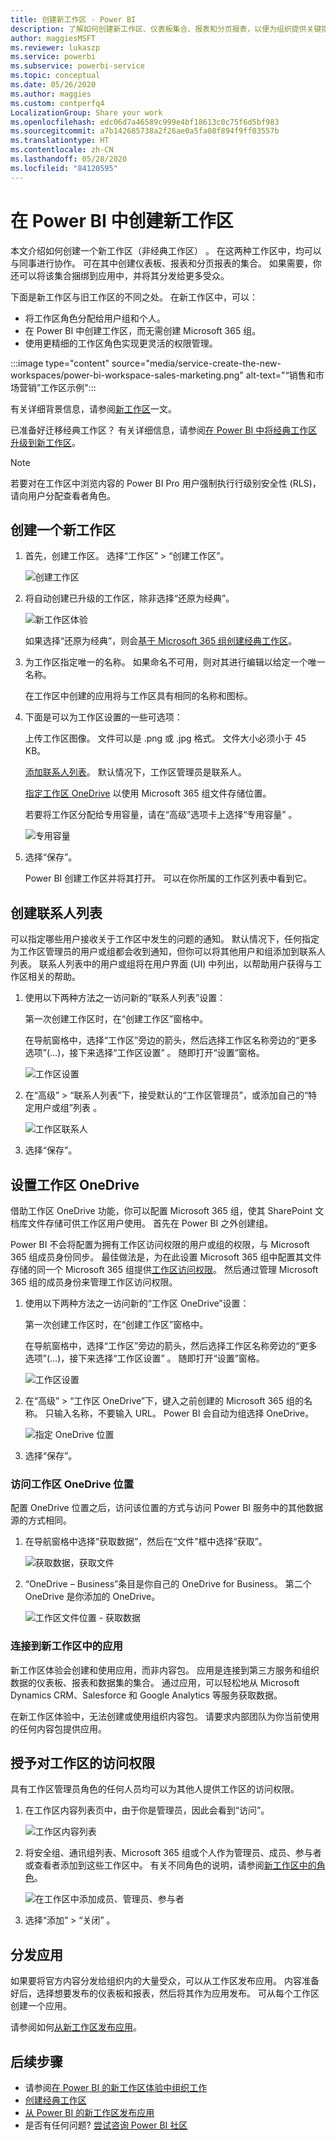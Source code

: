 ```yaml
---
title: 创建新工作区 - Power BI
description: 了解如何创建新工作区、仪表板集合、报表和分页报表，以便为组织提供关键指标。
author: maggiesMSFT
ms.reviewer: lukaszp
ms.service: powerbi
ms.subservice: powerbi-service
ms.topic: conceptual
ms.date: 05/26/2020
ms.author: maggies
ms.custom: contperfq4
LocalizationGroup: Share your work
ms.openlocfilehash: edc06d7a46589c999e4bf18613c0c75f6d5bf983
ms.sourcegitcommit: a7b142685738a2f26ae0a5fa08f894f9ff03557b
ms.translationtype: HT
ms.contentlocale: zh-CN
ms.lasthandoff: 05/28/2020
ms.locfileid: "84120595"
---
```

# <a name="create-the-new-workspaces-in-power-bi"></a>在 Power BI 中创建新工作区

本文介绍如何创建一个新工作区（非经典工作区） 。 在这两种工作区中，均可以与同事进行协作。 可在其中创建仪表板、报表和分页报表的集合。 如果需要，你还可以将该集合捆绑到应用中，并将其分发给更多受众。

下面是新工作区与旧工作区的不同之处。 在新工作区中，可以：

- 将工作区角色分配给用户组和个人。
- 在 Power BI 中创建工作区，而无需创建 Microsoft 365 组。
- 使用更精细的工作区角色实现更灵活的权限管理。

:::image type="content" source="media/service-create-the-new-workspaces/power-bi-workspace-sales-marketing.png" alt-text="“销售和市场营销”工作区示例":::

有关详细背景信息，请参阅[新工作区](service-new-workspaces.md)一文。

已准备好迁移经典工作区？ 有关详细信息，请参阅[在 Power BI 中将经典工作区升级到新工作区](service-upgrade-workspaces.md)。

> [!NOTE]
> 若要对在工作区中浏览内容的 Power BI Pro 用户强制执行行级别安全性 (RLS)，请向用户分配查看者角色。

## <a name="create-one-of-the-new-workspaces"></a>创建一个新工作区

1. 首先，创建工作区。 选择“工作区” > “创建工作区”。
   
     ![创建工作区](media/service-create-the-new-workspaces/power-bi-workspace-create.png)

2. 将自动创建已升级的工作区，除非选择“还原为经典”。
   
     ![新工作区体验](media/service-create-the-new-workspaces/power-bi-new-workspace.png)
     
     如果选择“还原为经典”，则会[基于 Microsoft 365 组创建经典工作区](service-create-workspaces.md)。

2. 为工作区指定唯一的名称。 如果命名不可用，则对其进行编辑以给定一个唯一名称。
   
     在工作区中创建的应用将与工作区具有相同的名称和图标。
   
1. 下面是可以为工作区设置的一些可选项：

    上传工作区图像。 文件可以是 .png 或 .jpg 格式。 文件大小必须小于 45 KB。
    
    [添加联系人列表](#create-a-contact-list)。 默认情况下，工作区管理员是联系人。 
    
    [指定工作区 OneDrive](#set-a-workspace-onedrive) 以使用 Microsoft 365 组文件存储位置。 

    若要将工作区分配给专用容量，请在“高级”选项卡上选择“专用容量”  。
     
    ![专用容量](media/service-create-the-new-workspaces/power-bi-workspace-premium.png)

1. 选择“保存”。

    Power BI 创建工作区并将其打开。 可以在你所属的工作区列表中看到它。 

## <a name="create-a-contact-list"></a>创建联系人列表

可以指定哪些用户接收关于工作区中发生的问题的通知。 默认情况下，任何指定为工作区管理员的用户或组都会收到通知，但你可以将其他用户和组添加到联系人列表。 联系人列表中的用户或组将在用户界面 (UI) 中列出，以帮助用户获得与工作区相关的帮助。

1. 使用以下两种方法之一访问新的“联系人列表”设置：

    第一次创建工作区时，在“创建工作区”窗格中。

    在导航窗格中，选择“工作区”旁边的箭头，然后选择工作区名称旁边的“更多选项”(…)，接下来选择“工作区设置”  。 随即打开“设置”窗格。

    ![工作区设置](media/service-create-the-new-workspaces/power-bi-workspace-new-settings.png)

2. 在“高级” > “联系人列表”下，接受默认的“工作区管理员”，或添加自己的“特定用户或组”列表   。 

    ![工作区联系人](media/service-create-the-new-workspaces/power-bi-workspace-contacts.png)

3. 选择“保存”。

## <a name="set-a-workspace-onedrive"></a>设置工作区 OneDrive

借助工作区 OneDrive 功能，你可以配置 Microsoft 365 组，使其 SharePoint 文档库文件存储可供工作区用户使用。 首先在 Power BI 之外创建组。 

Power BI 不会将配置为拥有工作区访问权限的用户或组的权限，与 Microsoft 365 组成员身份同步。 最佳做法是，为在此设置 Microsoft 365 组中配置其文件存储的同一个 Microsoft 365 组提供[工作区访问权限](#give-access-to-your-workspace)。 然后通过管理 Microsoft 365 组的成员身份来管理工作区访问权限。 

1. 使用以下两种方法之一访问新的“工作区 OneDrive”设置：

    第一次创建工作区时，在“创建工作区”窗格中。

    在导航窗格中，选择“工作区”旁边的箭头，然后选择工作区名称旁边的“更多选项”(…)，接下来选择“工作区设置”  。 随即打开“设置”窗格。

    ![工作区设置](media/service-create-the-new-workspaces/power-bi-workspace-new-settings.png)

2. 在“高级” > “工作区 OneDrive”下，键入之前创建的 Microsoft 365 组的名称。 只输入名称，不要输入 URL。 Power BI 会自动为组选择 OneDrive。

    ![指定 OneDrive 位置](media/service-create-the-new-workspaces/power-bi-new-workspace-onedrive.png)

3. 选择“保存”。

### <a name="access-the-workspace-onedrive-location"></a>访问工作区 OneDrive 位置

配置 OneDrive 位置之后，访问该位置的方式与访问 Power BI 服务中的其他数据源的方式相同。

1. 在导航窗格中选择“获取数据”，然后在“文件”框中选择“获取”。

    ![获取数据，获取文件](media/service-create-the-new-workspaces/power-bi-get-data-files.png)

1.  “OneDrive – Business”条目是你自己的 OneDrive for Business。 第二个 OneDrive 是你添加的 OneDrive。

    ![工作区文件位置 - 获取数据](media/service-create-the-new-workspaces/power-bi-new-workspace-get-data-onedrive.png)

### <a name="connect-to-apps-in-new-workspaces"></a>连接到新工作区中的应用

新工作区体验会创建和使用应用，而非内容包。 应用是连接到第三方服务和组织数据的仪表板、报表和数据集的集合。 通过应用，可以轻松地从 Microsoft Dynamics CRM、Salesforce 和 Google Analytics 等服务获取数据。

在新工作区体验中，无法创建或使用组织内容包。 请要求内部团队为你当前使用的任何内容包提供应用。 

## <a name="give-access-to-your-workspace"></a>授予对工作区的访问权限

具有工作区管理员角色的任何人员均可以为其他人提供工作区的访问权限。

1. 在工作区内容列表页中，由于你是管理员，因此会看到“访问”。

    ![工作区内容列表](media/service-create-the-new-workspaces/power-bi-workspace-access-icon.png)

1. 将安全组、通讯组列表、Microsoft 365 组或个人作为管理员、成员、参与者或查看者添加到这些工作区中。 有关不同角色的说明，请参阅[新工作区中的角色](service-new-workspaces.md#roles-in-the-new-workspaces)。

    ![在工作区中添加成员、管理员、参与者](media/service-create-the-new-workspaces/power-bi-workspace-add-members.png)

9. 选择“添加” > “关闭” 。


## <a name="distribute-an-app"></a>分发应用

如果要将官方内容分发给组织内的大量受众，可以从工作区发布应用。  内容准备好后，选择想要发布的仪表板和报表，然后将其作为应用发布。 可从每个工作区创建一个应用。

请参阅如何[从新工作区发布应用](service-create-distribute-apps.md)。

## <a name="next-steps"></a>后续步骤
* 请参阅[在 Power BI 的新工作区体验中组织工作](service-new-workspaces.md)
* [创建经典工作区](service-create-workspaces.md)
* [从 Power BI 的新工作区发布应用](service-create-distribute-apps.md)
* 是否有任何问题? [尝试咨询 Power BI 社区](https://community.powerbi.com/)
